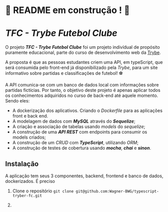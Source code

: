 # :construction: README em construção ! :construction:
<!-- Olá, Tryber!
Esse é apenas um arquivo inicial para o README do seu projeto.
É essencial que você preencha esse documento por conta própria, ok?
Não deixe de usar nossas dicas de escrita de README de projetos, e deixe sua criatividade brilhar!
:warning: IMPORTANTE: você precisa deixar nítido:
- quais arquivos/pastas foram desenvolvidos por você; 
- quais arquivos/pastas foram desenvolvidos por outra pessoa estudante;
- quais arquivos/pastas foram desenvolvidos pela Trybe.
-->
 # ***TFC - Trybe Futebol Clube***

O projeto ***TFC - Trybe Futebol Clube*** foi um projeto indivídual de propósito puramente educacional, parte do curso de desenvolvimento web da [Trybe](https://github.com/betrybe).

A proposta é que as pessoas estudantes criem uma API, em typeScript, que será consumida pelo front-end já disponibilizado pela *Trybe*, para um site informativo sobre partidas e classificações de futebol! ⚽️

A API comunica-se com um banco de dados local com informações sobre partidas fictícias. Por tanto, o objetivo deste projeto é apenas aplicar todos os conhecimentos adquiridos no curso de back-end até aquele momento. Sendo eles:
* A dockerização dos aplicativos. Criando o *Dockerfile* para as aplicações front e back end.
* A modelagem de dados com ***MySQL*** através do ***Sequelize***;
* A criação e associação de tabelas usando *models* do *sequelize*;
* A construção de uma ***API REST*** com endpoints para consumir os models criados;
* A construção de um *CRUD* com ***TypeScript***, utilizando *ORM*;
* A construção de testes de cobertura usando ***mocha***, ***chai*** e ***sinon***.

## Instalação

A aplicação tem seus 3 componentes, backend, frontend e banco de dados, dockerizados. É preciso 

1. Clone o repositório `git clone git@github.com:Wagner-BWG/typescript-tryber-fc.git`

2. 

<!-- Até o momento, estão implementados no projeto:

1. A **model** e **migration** para tabela *users*.
2. Uma rota do tipo *POST* no endpoint */login* que permite acesso com dados válidos no front-end, comparando os com os emails e suas respectivas senhas encriptadas no banco de dados, e retorna um token (*jwt*).
3. Lógica no endpoint */login* que previne que seja feita uma sem que um email e uma senha válidos tenham sido informados.
4. Uma rota *GET* no endpoint */login/validate* que recebe um *header* com parâmetro *authorization*, onde está armazenado o *token* gerado no login. Tendo um *token* válido, a rota retorna o *role* (tipo) do usuário.
5. **Testes de integração** para o endpoint */login* e para os middlewares de autenticação.

6. A **model** e **migration** para tabela *teams*.
7. Uma rota do tipo *GET* no endpoint */teams* que retorna os dados de todos os times cadastrados no banco de dados.
8. Uma rota do tipo *GET* no endpoint */teams/:id* que retorna apenas os dados do time de *id* correspondente.
9. **Testes de integração** para o endpoint */teams*.

10. A **model** e **migration** para tabela *matches*. -->
